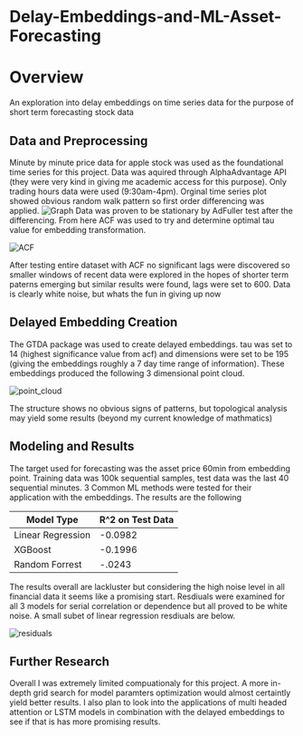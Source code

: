 # Delay-Embeddings-and-ML-Asset-Forecasting

# Overview #
An exploration into delay embeddings on time series data for the purpose of short term forecasting stock data

## Data and Preprocessing #
Minute by minute price data for apple stock was used as the foundational time series for this project. Data was aquired through AlphaAdvantage API (they were very kind in giving me academic access for this purpose). Only trading hours data were used (9:30am-4pm). Orginal time series plot showed obvious random walk pattern so first order differencing was applied. ![Graph](https://user-images.githubusercontent.com/106636917/232355508-6dd6aea3-64fa-4b82-9390-d84780013ba5.JPG)
Data was proven to be stationary by AdFuller test after the differencing. From here ACF was used to try and determine optimal tau value for embedding transformation.

![ACF](https://user-images.githubusercontent.com/106636917/232355827-a671b543-4ed2-45c6-8ba9-aa641446573e.JPG)


After testing entire dataset with ACF no significant lags were discovered so smaller windows of recent data were explored in the hopes of shorter term paterns emerging but similar results were found, lags were set to 600. Data is clearly white noise, but whats the fun in giving up now

## Delayed Embedding Creation ##
The GTDA package was used to create delayed embeddings. tau was set to 14 (highest significance value from acf) and dimensions were set to be 195 (giving the embeddings roughly a 7 day time range of information). These embeddings produced the following 3 dimensional point cloud.

![point_cloud](https://user-images.githubusercontent.com/106636917/232356769-cdfd1c00-59ac-4957-af59-89bcc504225c.JPG)

The structure shows no obvious signs of patterns, but topological analysis may yield some results (beyond my current knowledge of mathmatics) 

## Modeling and Results ##
The target used for forecasting was the asset price 60min from embedding point. Training data was 100k sequential samples, test data was the last 40 sequential minutes. 3 Common ML methods were tested for their application with the embeddings. The results are the following

Model Type    | R^2 on Test Data
------------- | -------------
Linear Regression  | -0.0982
XGBoost  | -0.1996
Random Forrest | -.0243

The results overall are lackluster but considering the high noise level in all financial data it seems like a promising start. Resdiuals were examined for all 3 models for serial correlation or dependence but all proved to be white noise. A small subet of linear regression resdiuals are below. 

![residuals](https://user-images.githubusercontent.com/106636917/232360776-984ad405-504f-4c76-9168-e67fc9198ca1.JPG)

## Further Research ##
Overall I was extremely limited compuationaly for this project. A more in-depth grid search for model paramters optimization would almost certaintly yield better results. I also plan to look into the applications of multi headed attention or LSTM models in combination with the delayed embeddings to see if that is has more promising results. 



